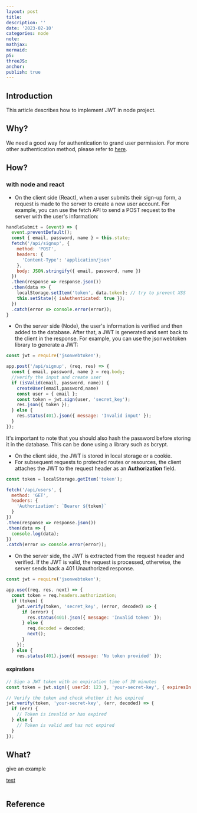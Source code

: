 ```yaml
---
layout: post
title:
description: ''
date: '2023-02-10'
categories: node
note:
mathjax:
mermaid:
p5:
threeJS:
anchor:
publish: true
---
```


## Introduction

This article describes how to implement JWT in node project.

## Why?

We need a good way for authentication to grand user permission. For more other authentication method, please refer to [here]({{site.baseurl}}/api/2022/08/17/authentication.html).

## How?

### with node and react

* On the client side (React), when a user submits their sign-up form, a request is made to the server to create a new user account. For example, you can use the fetch API to send a POST request to the server with the user's information:

```javascript
handleSubmit = (event) => {
  event.preventDefault();
  const { email, password, name } = this.state;
  fetch('/api/signup', {
    method: 'POST',
    headers: {
      'Content-Type': 'application/json'
    },
    body: JSON.stringify({ email, password, name })
  })
  .then(response => response.json())
  .then(data => {
    localStorage.setItem('token', data.token); // try to prevent XSS
    this.setState({ isAuthenticated: true });
  })
  .catch(error => console.error(error));
}
```

* On the server side (Node), the user's information is verified and then added to the database. After that, a JWT is generated and sent back to the client in the response. For example, you can use the jsonwebtoken library to generate a JWT:

```javascript
const jwt = require('jsonwebtoken');

app.post('/api/signup', (req, res) => {
  const { email, password, name } = req.body;
  //verify the input and create user
  if (isValid(email, password, name)) {
    createUser(email,password,name)
    const user = { email };
    const token = jwt.sign(user, 'secret_key');
    res.json({ token });
  } else {
    res.status(401).json({ message: 'Invalid input' });
  }
});
```

It's important to note that you should also hash the password before storing it in the database. This can be done using a library such as bcrypt.

* On the client side, the JWT is stored in local storage or a cookie.
* For subsequent requests to protected routes or resources, the client attaches the JWT to the request header as an **Authorization** field.

```javascript
const token = localStorage.getItem('token');

fetch('/api/users', {
  method: 'GET',
  headers: {
    'Authorization': `Bearer ${token}`
  }
})
.then(response => response.json())
.then(data => {
  console.log(data);
})
.catch(error => console.error(error));
```

* On the server side, the JWT is extracted from the request header and verified. If the JWT is valid, the request is processed, otherwise, the server sends back a 401 Unauthorized response.

```javascript
const jwt = require('jsonwebtoken');

app.use((req, res, next) => {
  const token = req.headers.authorization;
  if (token) {
    jwt.verify(token, 'secret_key', (error, decoded) => {
      if (error) {
        res.status(401).json({ message: 'Invalid token' });
      } else {
        req.decoded = decoded;
        next();
      }
    });
  } else {
    res.status(401).json({ message: 'No token provided' });
```

#### expirations

```javascript
// Sign a JWT token with an expiration time of 30 minutes
const token = jwt.sign({ userId: 123 }, 'your-secret-key', { expiresIn: '30m' });

// Verify the token and check whether it has expired
jwt.verify(token, 'your-secret-key', (err, decoded) => {
  if (err) {
    // Token is invalid or has expired
  } else {
    // Token is valid and has not expired
  }
});
```

## What?

give an example

[test]({{site.baseurl}}/test/2021/06/14/xxx.html)

<img src="{{site.baseurl}}/assets/img/xxx.png" alt="">

## Reference
